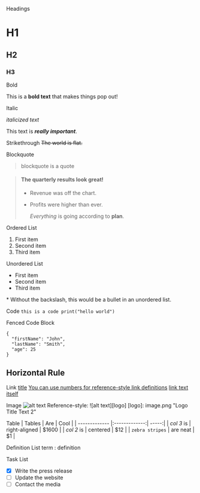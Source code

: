 Headings

# H1

## H2

### H3

Bold

This is a **bold text** that makes things pop out!

Italic

_italicized text_

This text is **_really important_**.

Strikethrough
~~The world is flat.~~

Blockquote

> blockquote is a quote

> #### The quarterly results look great!
>
> -   Revenue was off the chart.
> -   Profits were higher than ever.
>
>     _Everything_ is going according to **plan**.

Ordered List

1. First item
2. Second item
3. Third item

Unordered List

-   First item
-   Second item
-   Third item

\* Without the backslash, this would be a bullet in an unordered list.

Code
`this is a code print("hello world")`

Fenced Code Block

```
{
  "firstName": "John",
  "lastName": "Smith",
  "age": 25
}
```

## Horizontal Rule

Link
[title](https://www.example.com)
[You can use numbers for reference-style link definitions][1]
[link text itself]

[1]: http://slashdot.org
[link text itself]: http://www.reddit.com

Image
![alt text](image.jpg)
Reference-style:
![alt text][logo]
[logo]: image.png "Logo Title Text 2"

Table
| Tables | Are | Cool |
| ------------- |:-------------:| -----:|
| _col 3_ is | right-aligned | $1600 |
| *col 2* is      | centered      |   $12 |
| `zebra stripes` | are neat | \$1 |

Definition List
term
: definition

Task List

-   [x] Write the press release
-   [ ] Update the website
-   [ ] Contact the media

